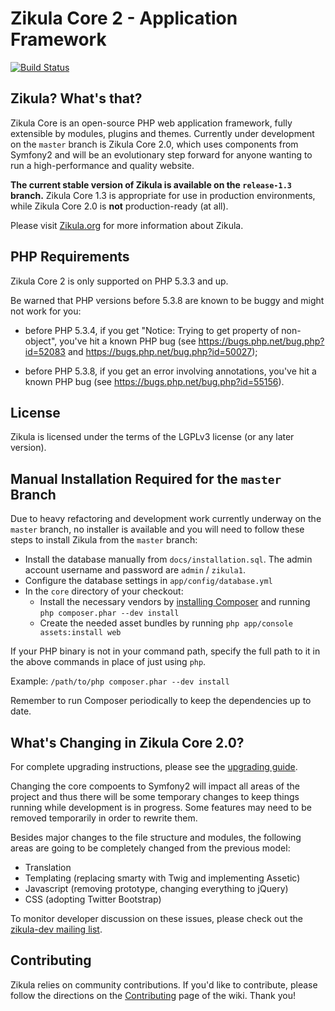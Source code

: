 Zikula Core 2 - Application Framework
===================================

[![Build Status](https://secure.travis-ci.org/zikula/core.png?branch=master)](http://travis-ci.org/zikula/core)

## Zikula? What's that?

Zikula Core is an open-source PHP web application framework, fully extensible
by modules, plugins and themes. Currently under development on the `master`
branch is Zikula Core 2.0, which uses components from Symfony2 and will be
an evolutionary step forward for anyone wanting to run a high-performance
and quality website.

**The current stable version of Zikula is available on the `release-1.3` branch.**
Zikula Core 1.3 is appropriate for use in production environments, while
Zikula Core 2.0 is **not** production-ready (at all).

Please visit [Zikula.org](http://zikula.org) for more information about Zikula.

## PHP Requirements

Zikula Core 2 is only supported on PHP 5.3.3 and up.

Be warned that PHP versions before 5.3.8 are known to be buggy and might not
work for you:

  - before PHP 5.3.4, if you get "Notice: Trying to get property of
    non-object", you've hit a known PHP bug (see
    https://bugs.php.net/bug.php?id=52083 and
    https://bugs.php.net/bug.php?id=50027);

  - before PHP 5.3.8, if you get an error involving annotations, you've hit a
    known PHP bug (see https://bugs.php.net/bug.php?id=55156).

## License

Zikula is licensed under the terms of the LGPLv3 license (or any later version).

## Manual Installation Required for the `master` Branch

Due to heavy refactoring and development work currently underway on the `master`
branch, no installer is available and you will need to follow these steps to
install Zikula from the `master` branch:

  - Install the database manually from `docs/installation.sql`. The admin account
  username and password are `admin` / `zikula1`.
  - Configure the database settings in `app/config/database.yml`
  - In the `core` directory of your checkout:
    - Install the necessary vendors by [installing Composer](http://getcomposer.org/)
      and running `php composer.phar --dev install`
    - Create the needed asset bundles by running `php app/console assets:install web`

If your PHP binary is not in your command path, specify the full path to it in the
above commands in place of just using `php`.

Example: `/path/to/php composer.phar --dev install`

Remember to run Composer periodically to keep the dependencies up to date.

## What's Changing in Zikula Core 2.0?

For complete upgrading instructions, please see the
[upgrading guide](https://github.com/zikula/core/blob/master/docs/UPGRADING-2.0.md).

Changing the core compoents to Symfony2 will impact all areas of the project and
thus there will be some temporary changes to keep things running while development
is in progress. Some features may need to be removed temporarily in order to
rewrite them.

Besides major changes to the file structure and modules, the following areas are
going to be completely changed from the previous model:

  - Translation
  - Templating (replacing smarty with Twig and implementing Assetic)
  - Javascript (removing prototype, changing everything to jQuery)
  - CSS (adopting Twitter Bootstrap)

To monitor developer discussion on these issues, please check out the
[zikula-dev mailing list](https://groups.google.com/group/zikula-dev).

## Contributing

Zikula relies on community contributions. If you'd like to contribute, please
follow the directions on the [Contributing](https://github.com/zikula/core/wiki/Contributing)
page of the wiki. Thank you!
